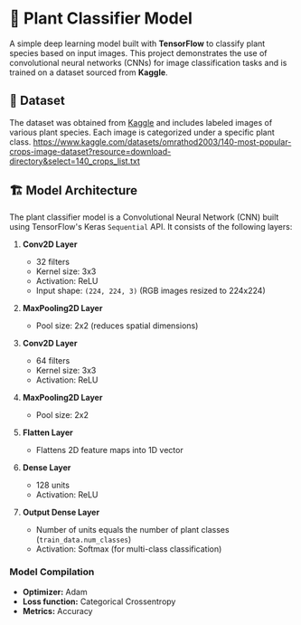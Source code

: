 # 🌿 Plant Classifier Model

A simple deep learning model built with **TensorFlow** to classify plant species based on input images. This project demonstrates the use of convolutional neural networks (CNNs) for image classification tasks and is trained on a dataset sourced from **Kaggle**.


## 📂 Dataset

The dataset was obtained from [Kaggle]([https://www.kaggle.com/](https://www.kaggle.com/datasets/omrathod2003/140-most-popular-crops-image-dataset?resource=download-directory&select=140_crops_list.txt)) and includes labeled images of various plant species. Each image is categorized under a specific plant class.
https://www.kaggle.com/datasets/omrathod2003/140-most-popular-crops-image-dataset?resource=download-directory&select=140_crops_list.txt

## 🏗️ Model Architecture

The plant classifier model is a Convolutional Neural Network (CNN) built using TensorFlow's Keras `Sequential` API. It consists of the following layers:

1. **Conv2D Layer**  
   - 32 filters  
   - Kernel size: 3x3  
   - Activation: ReLU  
   - Input shape: `(224, 224, 3)` (RGB images resized to 224x224)

2. **MaxPooling2D Layer**  
   - Pool size: 2x2 (reduces spatial dimensions)

3. **Conv2D Layer**  
   - 64 filters  
   - Kernel size: 3x3  
   - Activation: ReLU

4. **MaxPooling2D Layer**  
   - Pool size: 2x2

5. **Flatten Layer**  
   - Flattens 2D feature maps into 1D vector

6. **Dense Layer**  
   - 128 units  
   - Activation: ReLU

7. **Output Dense Layer**  
   - Number of units equals the number of plant classes (`train_data.num_classes`)  
   - Activation: Softmax (for multi-class classification)

### Model Compilation

- **Optimizer:** Adam  
- **Loss function:** Categorical Crossentropy  
- **Metrics:** Accuracy
